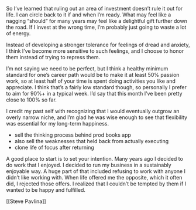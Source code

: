 So I’ve learned that ruling out an area of investment doesn’t rule it out for life. I can circle back to it if and when I’m ready. What may feel like a nagging “should” for many years may feel like a delightful gift further down the road. If I invest at the wrong time, I’m probably just going to waste a lot of energy.  


Instead of developing a stronger tolerance for feelings of dread and anxiety, I think I’ve become more sensitive to such feelings, and I choose to honor them instead of trying to repress them.  
  
I’m not saying we need to be perfect, but I think a healthy minimum standard for one’s career path would be to make it at least 50% passion work, so at least half of your time is spent doing activities you like and appreciate. I think that’s a fairly low standard though, so personally I prefer to aim for 90%+ in a typical week. I’d say that this month I’ve been pretty close to 100% so far.

I credit my past self with recognizing that I would eventually outgrow an overly narrow niche, and I’m glad he was wise enough to see that flexibility was essential for my long-term happiness.  

-   sell the thinking process behind prod books app
-   also sell the weaknesses that held back from actually executing
-   clone life of focus after returning


A good place to start is to set your intention. Many years ago I decided to do work that I enjoyed. I decided to run my business in a sustainably enjoyable way. A huge part of that included refusing to work with anyone I didn’t like working with. When life offered me the opposite, which it often did, I rejected those offers. I realized that I couldn’t be tempted by them if I wanted to be happy and fulfilled.  
  
  
  [[Steve Pavlina]]
